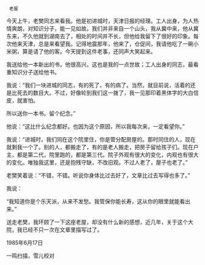      老屋 

  今天上午，老樊同志来看我。他是初进城时，天津日报的经理。工人出身，为人热情爽朗，对知识分子，能一见如故。我们并非来自一个山头，我从冀中来，他从冀东来，不久他就到湖南去了，相处的时间并不长，但他给我留下了很好的印象。每次他来天津，总是来看望我。记得地震那年，他来了，仓促间，我请他吃了一碗小米粥，算是请了他的客。今天提到这件老事，还同声大笑起来。 

  我送给他一本新出的书，他很高兴。这也是我的一点世故；工人出身的同志，最看重知识分子送给他书。 

  我说：“我们一块进城的同志，有的死了，有的病了。当然，就目前说，活着的还是比死去的数目大。不过，好像轮到我们这一拨了，我一见那印着黑体字的大白信皮，就害怕。 

  所以送你一本书。留个纪念。” 

  他说：“这比什么纪念都好。也因为这个原因，所以我每次来，一定看望你。” 

  我说：“进城时，我们同在这个院里住，你是管分配房屋的。那时同住的人，现在就剩我一个了。别的人，都搬走了，有的是老人搬走，把房子留给孩子们。现在户主，都是第二代，院里跑的，都是第三代。院子外观有很大的变化，内观也有很大的变化。唯独我这里，还是抱残守缺，不改旧观。不过人老了，屋子也老了。” 

  老樊笑着说：“不错，不错。听说你身体比过去好了，文章比过去写得也多了。” 

  我说： 

  “我知道你是个乐天派，从来不发愁。我管保你能长寿，这从你的眼里就能看出来。” 

  送走老樊，我环顾了一下这座老屋，却没有什么新的感想，近几年，关于这个大院，我已经不只一次在文章里描写过了。 

  1985年6月17日 

  一鸣扫描，雪儿校对 

